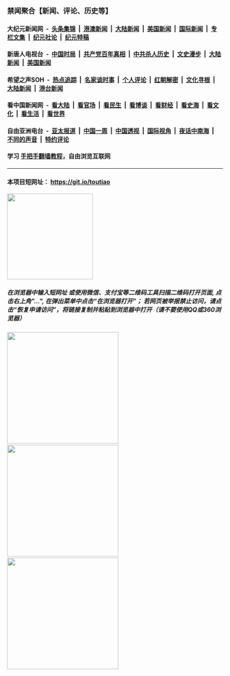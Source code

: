 ### 禁闻聚合【新闻、评论、历史等】

#### 大纪元新闻网 &nbsp;-&nbsp; [头条集锦](indexes/E头条集锦.md?t=03140231) &nbsp;|&nbsp; [港澳新闻](indexes/E港澳新闻.md?t=03140231)  &nbsp;|&nbsp; [大陆新闻](indexes/E大陆新闻.md?t=03140231) &nbsp;|&nbsp; [美国新闻](indexes/E美国新闻.md?t=03140231) &nbsp;|&nbsp; [国际新闻](indexes/E国际新闻.md?t=03140231) &nbsp;|&nbsp; [专栏文集](indexes/E专栏文集.md?t=03140231) &nbsp;|&nbsp; [纪元社论](indexes/E纪元社论.md?t=03140231) &nbsp;|&nbsp; [纪元特稿](indexes/E纪元特稿.md?t=03140231) 

#### 新唐人电视台 &nbsp;-&nbsp; [中国时局](indexes/N中国时局.md?t=03140231) &nbsp;|&nbsp; [共产党百年真相](indexes/N共产党百年真相.md?t=03140231) &nbsp;|&nbsp; [中共杀人历史](indexes/N中共杀人历史.md?t=03140231) &nbsp;|&nbsp; [文史漫步](indexes/N文史漫步.md?t=03140231) &nbsp;|&nbsp; [大陆新闻](indexes/N大陆新闻.md?t=03140231) &nbsp;|&nbsp; [美国新闻](indexes/N美国新闻.md?t=03140231)

#### 希望之声SOH &nbsp;-&nbsp; [热点追踪](indexes/H热点追踪.md?t=03140231) &nbsp;|&nbsp; [名家谈时事](indexes/H名家谈时事.md?t=03140231) &nbsp;|&nbsp; [个人评论](indexes/H个人评论.md?t=03140231)  &nbsp;|&nbsp; [红朝解密](indexes/H红朝解密.md?t=03140231) &nbsp;|&nbsp; [文化寻根](indexes/H文化寻根.md?t=03140231) &nbsp;|&nbsp; [大陆新闻](indexes/H大陆新闻.md?t=03140231) &nbsp;|&nbsp; [港台新闻](indexes/H港台新闻.md?t=03140231)

#### 看中国新闻网 &nbsp;-&nbsp; [看大陆](indexes/S看大陆.md?t=03140231) &nbsp;|&nbsp; [看官场](indexes/S看官场.md?t=03140231) &nbsp;|&nbsp; [看民生](indexes/S看民生.md?t=03140231)  &nbsp;|&nbsp; [看博谈](indexes/S看博谈.md?t=03140231) &nbsp;|&nbsp; [看财经](indexes/S看财经.md?t=03140231) &nbsp;|&nbsp; [看史海](indexes/S看史海.md?t=03140231) &nbsp;|&nbsp; [看文化](indexes/S看文化.md?t=03140231) &nbsp;|&nbsp; [看生活](indexes/S看生活.md?t=03140231) &nbsp;|&nbsp; [看世界](indexes/S看世界.md?t=03140231)

#### 自由亚洲电台 &nbsp;-&nbsp; [亚太报道](indexes/R亚太报道.md?t=03140231) &nbsp;|&nbsp; [中国一周](indexes/R中国一周.md?t=03140231) &nbsp;|&nbsp; [中国透视](indexes/R中国透视.md?t=03140231)  &nbsp;|&nbsp; [国际视角](indexes/R国际视角.md?t=03140231) &nbsp;|&nbsp; [夜话中南海](indexes/R夜话中南海.md?t=03140231) &nbsp;|&nbsp; [不同的声音](indexes/R不同的声音.md?t=03140231) &nbsp;|&nbsp; [特约评论](indexes/R特约评论.md?t=03140231)

#### 学习 [手把手翻墙教程](https://github.com/gfw-breaker/guides/wiki)，自由浏览互联网

----

#### 本项目短网址： https://git.io/toutiao
<img src="https://raw.githubusercontent.com/gfw-breaker/banned-news/master/scripts/img/qr.png" width="200px"/>  

##### 在浏览器中输入短网址 或使用微信、支付宝等二维码工具扫描二维码打开页面, 点击右上角"...", 在弹出菜单中点击“在浏览器打开”； 若网页被举报禁止访问，请点击“恢复申请访问”，将链接复制并粘贴到浏览器中打开（请不要使用QQ或360浏览器）

<img src="https://raw.githubusercontent.com/gfw-breaker/banned-news/master/scripts/img/1.png" width="260px"/> &nbsp; <img src="https://raw.githubusercontent.com/gfw-breaker/banned-news/master/scripts/img/2.png" width="260px"/> &nbsp; <img src="https://raw.githubusercontent.com/gfw-breaker/banned-news/master/scripts/img/3.png" width="260px"/>
